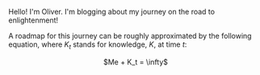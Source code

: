 Hello! I'm Oliver. I'm blogging about my journey on the road to enlightenment!

A roadmap for this journey can be roughly approximated by the following equation, where $K_t$ stands for knowledge, $K$, at time $t$:

<p style="text-align:center">$Me + K_t = \infty$</p>

